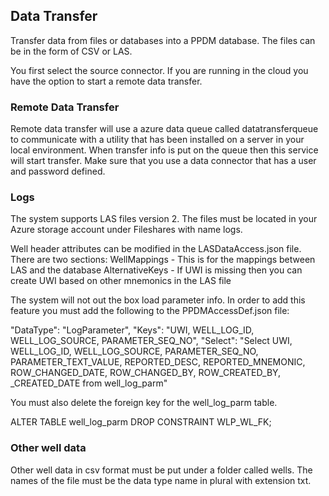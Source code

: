 ﻿## Data Transfer
Transfer data from files or databases into a PPDM database. The files can be in the form of CSV or
LAS.

You first select the source connector. If you are running in the cloud you have the option to start
a remote data transfer.

### Remote Data Transfer
Remote data transfer will use a azure data queue called datatransferqueue to communicate with a 
utility that has been installed on a server in your local environment. When transfer info is put 
on the queue then this service will start transfer. Make sure that you use a data connector 
that has a user and password defined.

### Logs
The system supports LAS files version 2. The files must be located in your Azure storage account under
Fileshares with name logs.

Well header attributes can be modified in the LASDataAccess.json file. There are two sections: 
WellMappings - This is for the mappings between LAS and the database
AlternativeKeys - If UWI is missing then you can create UWI based on other mnemonics in the LAS file

The system will not out the box load parameter info. In order to add this feature you must add the 
following to the PPDMAccessDef.json file:

"DataType": "LogParameter",
    "Keys": "UWI, WELL_LOG_ID, WELL_LOG_SOURCE, PARAMETER_SEQ_NO",
    "Select": "Select UWI, WELL_LOG_ID, WELL_LOG_SOURCE, PARAMETER_SEQ_NO, PARAMETER_TEXT_VALUE, 
                REPORTED_DESC, REPORTED_MNEMONIC, ROW_CHANGED_DATE, ROW_CHANGED_BY, ROW_CREATED_BY, 
                _CREATED_DATE from well_log_parm"

You must also delete the foreign key for the well_log_parm table.

ALTER TABLE well_log_parm DROP CONSTRAINT WLP_WL_FK;

### Other well data
Other well data in csv format must be put under a folder called wells. The names of the file must
be the data type name in plural with extension txt.
